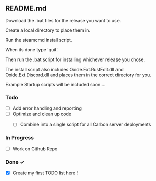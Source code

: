 ## README.md

Download the .bat files for the release you want to use.

Create a local directory to place them in.

Run the steamcmd install script.

When its done type 'quit'.

Then run the .bat script for installing whichever release you chose.

The install script also includes Oxide.Ext.RustEdit.dll and Oxide.Ext.Discord.dll and places them in the correct directory for you.
 

Example Startup scripts will be included soon....


### Todo

- [ ] Add error handling and reporting  
- [ ] Optimize and clean up code  
  - [ ] Combine into a single script for all Carbon server deployments  


### In Progress

- [ ] Work on Github Repo 

### Done ✓

- [x] Create my first TODO list here ! 